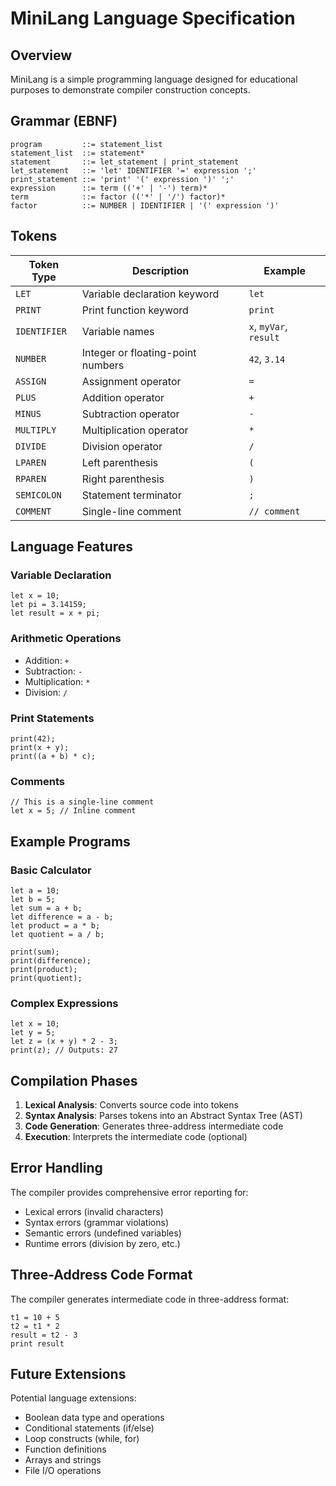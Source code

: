 # MiniLang Language Specification

## Overview
MiniLang is a simple programming language designed for educational purposes to demonstrate compiler construction concepts.

## Grammar (EBNF)

```ebnf
program         ::= statement_list
statement_list  ::= statement*
statement       ::= let_statement | print_statement
let_statement   ::= 'let' IDENTIFIER '=' expression ';'
print_statement ::= 'print' '(' expression ')' ';'
expression      ::= term (('+' | '-') term)*
term            ::= factor (('*' | '/') factor)*
factor          ::= NUMBER | IDENTIFIER | '(' expression ')'
```

## Tokens

| Token Type | Description | Example |
|------------|-------------|---------|
| `LET` | Variable declaration keyword | `let` |
| `PRINT` | Print function keyword | `print` |
| `IDENTIFIER` | Variable names | `x`, `myVar`, `result` |
| `NUMBER` | Integer or floating-point numbers | `42`, `3.14` |
| `ASSIGN` | Assignment operator | `=` |
| `PLUS` | Addition operator | `+` |
| `MINUS` | Subtraction operator | `-` |
| `MULTIPLY` | Multiplication operator | `*` |
| `DIVIDE` | Division operator | `/` |
| `LPAREN` | Left parenthesis | `(` |
| `RPAREN` | Right parenthesis | `)` |
| `SEMICOLON` | Statement terminator | `;` |
| `COMMENT` | Single-line comment | `// comment` |

## Language Features

### Variable Declaration
```minilang
let x = 10;
let pi = 3.14159;
let result = x + pi;
```

### Arithmetic Operations
- Addition: `+`
- Subtraction: `-`
- Multiplication: `*`
- Division: `/`

### Print Statements
```minilang
print(42);
print(x + y);
print((a + b) * c);
```

### Comments
```minilang
// This is a single-line comment
let x = 5; // Inline comment
```

## Example Programs

### Basic Calculator
```minilang
let a = 10;
let b = 5;
let sum = a + b;
let difference = a - b;
let product = a * b;
let quotient = a / b;

print(sum);
print(difference);
print(product);
print(quotient);
```

### Complex Expressions
```minilang
let x = 10;
let y = 5;
let z = (x + y) * 2 - 3;
print(z); // Outputs: 27
```

## Compilation Phases

1. **Lexical Analysis**: Converts source code into tokens
2. **Syntax Analysis**: Parses tokens into an Abstract Syntax Tree (AST)
3. **Code Generation**: Generates three-address intermediate code
4. **Execution**: Interprets the intermediate code (optional)

## Error Handling

The compiler provides comprehensive error reporting for:
- Lexical errors (invalid characters)
- Syntax errors (grammar violations)
- Semantic errors (undefined variables)
- Runtime errors (division by zero, etc.)

## Three-Address Code Format

The compiler generates intermediate code in three-address format:

```
t1 = 10 + 5
t2 = t1 * 2
result = t2 - 3
print result
```

## Future Extensions

Potential language extensions:
- Boolean data type and operations
- Conditional statements (if/else)
- Loop constructs (while, for)
- Function definitions
- Arrays and strings
- File I/O operations
